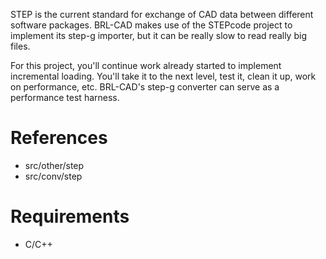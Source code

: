 STEP is the current standard for exchange of CAD data between different
software packages. BRL-CAD makes use of the STEPcode project to
implement its step-g importer, but it can be really slow to read really
big files.

For this project, you'll continue work already started to implement
incremental loading. You'll take it to the next level, test it, clean it
up, work on performance, etc. BRL-CAD's step-g converter can serve as a
performance test harness.

# References

-   src/other/step
-   src/conv/step

# Requirements

-   C/C++